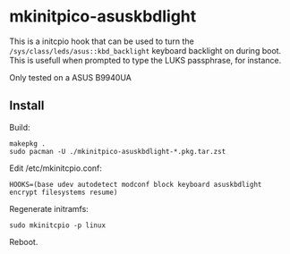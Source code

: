 # mkinitpico-asuskbdlight

This is a initcpio hook that can be used to turn the `/sys/class/leds/asus::kbd_backlight` keyboard
backlight on during boot. This is usefull when prompted to type the LUKS passphrase, for instance.

Only tested on a ASUS B9940UA

## Install

Build:

    makepkg .
    sudo pacman -U ./mkinitpico-asuskbdlight-*.pkg.tar.zst

Edit /etc/mkinitcpio.conf:

    HOOKS=(base udev autodetect modconf block keyboard asuskbdlight encrypt filesystems resume)

Regenerate initramfs:

    sudo mkinitcpio -p linux

Reboot.

